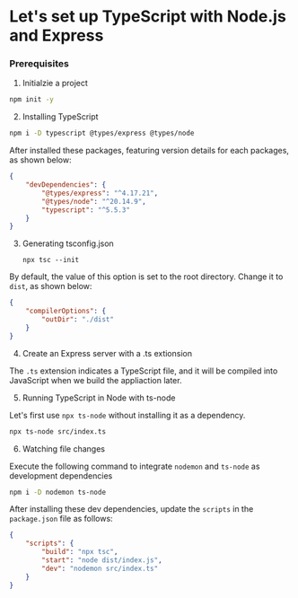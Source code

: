 # Let's set up TypeScript with Node.js and Express

### Prerequisites

1. Initialzie a project

```sh
npm init -y
```

2. Installing TypeScript
   
```sh
npm i -D typescript @types/express @types/node
```

After installed these packages, featuring version details for each packages, as shown below:

```json
{
    "devDependencies": {
        "@types/express": "^4.17.21",
        "@types/node": "^20.14.9",
        "typescript": "^5.5.3"
    }
}
```

3. Generating tsconfig.json

    `npx tsc --init`

By default, the value of this option is set to the root directory. Change it to `dist`, as shown below:

```json
{
    "compilerOptions": {
        "outDir": "./dist"
    }
}
```

4. Create an Express server with a .ts extionsion

The `.ts` extension indicates a TypeScript file, and it will be compiled into JavaScript when we build the appliaction later.

5. Running TypeScript in Node with ts-node

Let's first use `npx ts-node` without installing it as a dependency.

```sh
npx ts-node src/index.ts
```

6. Watching file changes

Execute the following command to integrate `nodemon` and `ts-node` as development dependencies

```sh
npm i -D nodemon ts-node
```

After installing these dev dependencies, update the `scripts` in the `package.json` file as follows:

```json
{
    "scripts": {
        "build": "npx tsc",
        "start": "node dist/index.js",
        "dev": "nodemon src/index.ts"
    }
}
```
